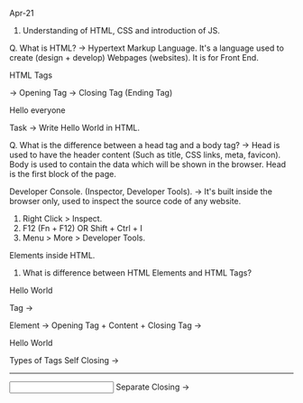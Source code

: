 Apr-21

1. Understanding of HTML, CSS and introduction of JS.

Q. What is HTML?
-> Hypertext Markup Language. It's a language used to create (design + develop) Webpages (websites). It is for Front End.

HTML Tags
<html> -> Opening Tag
</html> -> Closing Tag (Ending Tag)
<p>Hello everyone</p>


Task -> Write Hello World in HTML.

Q. What is the difference between a head tag and a body tag?
-> Head is used to have the header content (Such as title, CSS links, meta, favicon). Body is used to contain the data which will be shown in the browser. Head is the first block of the page.


Developer Console. (Inspector, Developer Tools).
-> It's built inside the browser only, used to inspect the source code of any website.
1. Right Click > Inspect.
2. F12 (Fn + F12) OR Shift + Ctrl + I
3. Menu > More > Developer Tools.

Elements inside HTML.

1. What is difference between HTML Elements and HTML Tags?

<p>Hello World</p>
Tag -> <p>
Element -> Opening Tag + Content + Closing Tag -> <p>Hello World</p>

Types of Tags
Self Closing -> <br /> <img /> <hr /> <input />
Separate Closing -> <head></head> <body></body> <b></b> <i></i> <div></div> <span></span> <script>

a. Paragraph tag <p> -> Regular text display.
b. Heading tag <h1> to <h6> -> Used to show the heading (h1 is biggest, h6 is smallest).
c. division tag <div> -> Used to divide the content of the webpage into different parts.
d. Table tag <table> -> Used to show the data in a structured way (in terms of rows and columns, like a matrix).

thead -> Header of the table.
tbody -> Body of the table.
tfoot -> Footer of the table.

tr -> Creates a new ROW.
th -> Put a cell in the header.
td -> Put a cell in the regular body/footer.

input tag -> Used to take input from the user.
input types:

text
color
number

Documentation -> https://developer.mozilla.org/en-US/docs/Web/HTML/Element/input

Website -> https://developer.mozilla.org

Assignment
Try to build your own webpage.
It can include things like
-> Your name
-> Your profile picture
-> Education background (Marks maybe?)
-> Personal Background
-> Phone Number / Email

Further Reading
-> https://colorhunt.co
-> https://www.lambdatest.com/blog/how-to-use-css-breakpoints-for-responsive-design/


---
# Apr-22

Q. What is CSS?
-> Cascading Style Sheet is used to style the webpages and websites. (Look and feel).

Ref -> https://developer.mozilla.org/en-US/docs/Web/CSS

Task in hand for today:
-> Building a College Admission Form using HTML and CSS.

-> Name
-> Phone Number
-> Email
-> Date of Birth
-> Address
-> Parents Name (Father and Mother)
-> Class 10th Marks and Class 12th Marks
-> School Name (12th)
-> Gender
-> Guardian Name
-> Guardian Phone Number
-> Interests




Feedback (Idea)

Live Server
-> It will AUTO refresh the browser.
-> Makes development easy.

- Comments
-> These are part of the code which the computer will not execute but they are helpful for human understanding.

- placeholder
-> Used as a helper text to tell which input we are expecting.

- CSS Selector?
-> Like a set of rules. Any element which matches this rule, will get the style applied. (Selects the element, based on some certain conditions).

Tag Type Selector -> Select based on the tag.
Class Selector -> Select by the class.

Assignment:
-> Change the stye a bit more
-> Font
-> Size
-> Background Color / image
-> Pseudo properties -> Hover, animation.

Custom Font -> https://fonts.google.com/



# Apr 23

-> Intro to JS
-> Variables
-> Data types
-> Functions
-> Object and Arrays
-> promises and fetch.
-> Intro to react.


Download -> Node JS -> https://nodejs.org/en/download/


Q. What is Javascript?
-> Java NOT EQUAL TO Javascript.
-> It is a programming language used to add functionality to any website or webpage.

Output in JS
-> console.log("Hello World!");

Q. What are variables?
-> Variables are containers to store some data. This data can change in the future as well.

Q. What is the container where I can assign once and never update?
-> constant -> It does not change.

How to do these in JS.
-> let <variable_name> = <value>
-> const <constant_name> = <value>


const college_name = "KITS";
console.log("Hello");
console.log(college_name);

Datatypes in JS
-> number
-> strings
-> boolean
-> arrays and objects

Further Reading -> https://developer.mozilla.org/en-US/docs/Web/JavaScript/Data_structures

Q. Taking an input.
prompt("Hint")

Q. functions in JS

function <function_name> (<parameters>) {
  //The set of instructions
}

//Better
const <function_name> = (<parameter>) => {
 return <value>
}


Q. What is the difference between an argument and a parameter?

-> parameters are given in the function definition. Argument is in the function invocation. (When we call the function, we pass the arguments.)
-> When we write a function definition, we take the parameters.


Creating a simple react application

> npx create-react-app hello-react

After installation is done.

> cd hello-react (cd <project-name>)
> npm start

> localhost:3000

React is maintained by Facebook.
React has a good community.
React is lightweight (Not much code by default). (easy to get started).
React is popular.


Assignment
-> Migrate your form which we made yesterday from HTML to the React App.

# Apr-30-2022

1. More Concepts of React.

Components:
Its a collection of HTML elements with some JS.
It is reusable.

Functional Components.

//Shortcut for component -> rafce.
//Boilerplate for all the component:

import React from 'react'

const Homepage = () => {
  return (
    <div>Homepage</div>
  )
}

export default Homepage

Extension for React Shortcut - https://marketplace.visualstudio.com/items?itemName=dsznajder.es7-react-js-snippets

JSX -> JavaScript + XML (In react, we use JavaScript + HTML)

Task -> Create an application to get the list of users from reqres and show in the frontend.

React Hooks -> They give additional functionality to the React Applications. They let you manage states and props easily.

Assignment:
Chage the li and use table.
Currently, we are showing a LIST of all the users.
Task is to change it and show th TABLE with the following information.

index, Profile Picture, First name, Last Name, Email


# May-02, 2022

Backend (NodeJS and how to write APIs).

NodeJS - An environment where we can run JS code without the need of a browser.

express - This is used to send the data from the backend. This data can be fetched by the fetch function in the frontend.

nodemon - Backend Equivalent to the Live Server for frontend.

NPM - Node Package Manager -> Used to manage the additionally installed packages.

To get started with backend,
1. `npm init`
2. `npm install express`
3. `npm install nodemon --save-dev`

To use nodemon, go to package.json file and inside scripts, write:
"dev": "nodemon ./index.js",

To start the server, use command `npm run dev`

Q. What is API?
-> Application Programming Interface -> It is a way (interface) using which two pieces of software can communicate with each other.

Query Parameter -> ?key=value&another_key=anothervalue
// ?num1=10&num2=30;


HTTP Request Methods:
1. Difference between GET and POST and where to use what?
-> When you want to get some data from the server/backend. GET.
-> When you want to SEND some data from the browser to the server/backend. POST.

Install CORS -> CORS allow to tell which frontend can access your backend API.
-> `npm install cors`

CORS -> Cross Origin Resource Sharing.
frontend -> localhost:3000
backend  -> localhost:8080

# May-04
-> Create the Project with boilerplate code.
-> CORS.
-> Wireframing -> The process of designing the website's frontend. Sketch / Drawing of how the website should look like.
-> Start with the Frotend app.


# May-05
-> Introduce Database, what is Database? What does it do? Why is it needed? Different Database Management Systems.

-> Database -> A DB is a collection of organized data. The purpose is to store and retrieve that data easily. Manage that data easily.
-> Why do we need a DB? To store some data which can be later retrieved. To organize, structure and give any relation between the various pieces of information.
DBMS -> Database Management System. 
It is a piece of software which is used simply manage any database. Manage includes a lot of things, read and write (Create Read Update Delete, CRUD), validation, data typing, security (Authorization), backup, etc.

-> What are various DB Management Systems available?
-> MySQL, Postgres, SQLite, Oracle DB, MongoDB, Firestore, MicrosoftSQLServer


-> A (piece of) Software === Set of Programs
-> ACID / BASE in DBMS.

-> Introduce MongoDB.
-> It is one of the DB Management System. It is used as a NoSQL, it feels like a JSON database.
BSON - Read more if interested.

MongoDB benefits:
-> It is in JSON, that means lesser conversion.
-> It is dynamic, Non Structured.
-> Powerful query processing.
-> Easy to scale. (Cost efficient)

Q. Is MongoDB ACID Compliant?

-> Setup and installation. (Local as well as cloud).


-> Basic operation on Mongo DB. (Connecting the Admission form).
-> Connecting Admission Form, involving Backend and Frontend changes as well.
-> Make the functionality to show the list of all students.

Username: kits_username
Password: kits_password

mongoose